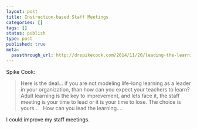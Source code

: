 ```yaml
---
layout: post
title: Instruction-based Staff Meetings
categories: []
tags: []
status: publish
type: post
published: true
meta:
  passthrough_url: http://drspikecook.com/2014/11/20/leading-the-learning-at-staff-meetings-323365/
---
```


Spike Cook:


>Here is the deal… if you are not modeling life-long learning as a leader in your organization, than how can you expect your teachers to learn? Adult learning is the key to improvement, and lets face it, the staff meeting is your time to lead or it is your time to lose. The choice is yours…   How can you lead the learning….



I could improve my staff meetings.
